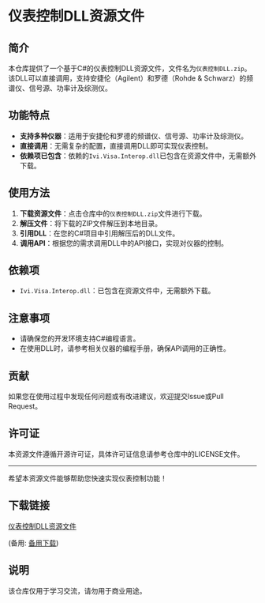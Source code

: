 # 仪表控制DLL资源文件

## 简介

本仓库提供了一个基于C#的仪表控制DLL资源文件，文件名为`仪表控制DLL.zip`。该DLL可以直接调用，支持安捷伦（Agilent）和罗德（Rohde & Schwarz）的频谱仪、信号源、功率计及综测仪。

## 功能特点

- **支持多种仪器**：适用于安捷伦和罗德的频谱仪、信号源、功率计及综测仪。
- **直接调用**：无需复杂的配置，直接调用DLL即可实现仪表控制。
- **依赖项已包含**：依赖的`Ivi.Visa.Interop.dll`已包含在资源文件中，无需额外下载。

## 使用方法

1. **下载资源文件**：点击仓库中的`仪表控制DLL.zip`文件进行下载。
2. **解压文件**：将下载的ZIP文件解压到本地目录。
3. **引用DLL**：在您的C#项目中引用解压后的DLL文件。
4. **调用API**：根据您的需求调用DLL中的API接口，实现对仪器的控制。

## 依赖项

- `Ivi.Visa.Interop.dll`：已包含在资源文件中，无需额外下载。

## 注意事项

- 请确保您的开发环境支持C#编程语言。
- 在使用DLL时，请参考相关仪器的编程手册，确保API调用的正确性。

## 贡献

如果您在使用过程中发现任何问题或有改进建议，欢迎提交Issue或Pull Request。

## 许可证

本资源文件遵循开源许可证，具体许可证信息请参考仓库中的LICENSE文件。

---

希望本资源文件能够帮助您快速实现仪表控制功能！

## 下载链接
[仪表控制DLL资源文件](https://pan.quark.cn/s/7b1bd2782e95) 

(备用: [备用下载](https://pan.baidu.com/s/1N0pirM1zBP2njHsQGGrROw?pwd=1234))

## 说明

该仓库仅用于学习交流，请勿用于商业用途。
